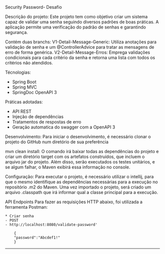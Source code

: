 Security Password- Desafio

Descrição do projeto:
Este projeto tem como objetivo criar um sistema capaz de validar uma senha seguindo diversos padrões de boas práticas.
A aplicação permite uma verificação do padrão de senhas e garantindo segurança.

Contém duas branchs:
V1-Detail-Message-Generic: Utiliza anotações para validação de senha e um @ControllerAdvice para tratar as mensagens de erro de forma genérica.
V2-Detail-Message-Erros: Emprega validações condicionais para cada critério da senha e retorna uma lista com todos os critérios não atendidos.


Técnologias:
- Spring Boot
- Spring MVC
- SpringDoc OpenAPI 3


Práticas adotadas:
- API REST
- Injeção de dependências
- Tratamentos de respostas de erro
- Geração automatica do swagger com a OpenAPI 3

Desenvolvimento:
Para iniciar o desenvolvimento, é necessário clonar o projeto do GitHub num diretório de sua preferência


mvn clean install:
O comando irá baixar todas as dependências do projeto e criar um diretório target com os artefatos construídos, que incluem o arquivo jar do projeto.
Além disso, serão executados os testes unitários, e se algum falhar, o Maven exibirá essa informação no console.


Configuração:
Para executar o projeto, é necessário utilizar o intellij, para que o mesmo identifique as dependências necessárias para a execução no repositório .m2 do Maven.
Uma vez importado o projeto, será criado um arquivo .classpath que irá informar qual a classe principal para a execução.

API Endpoints
Para fazer as requisições HTTP abaixo, foi utilizada a ferramenta Postman:

    * Criar senha
    - POST
    - http://localhost:8080/validate-password'

        {
        "password":"Abcdef1!"
        }

-------------------------------------------------------
